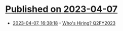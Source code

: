 # [Published on 2023-04-07](index.md)

* [2023-04-07, 16:38:18](https://lobste.rs/s/68wbn5/who_s_hiring_q2fy2023) - [Who's Hiring? Q2FY2023](https://lobste.rs/s/68wbn5/who_s_hiring_q2fy2023)
